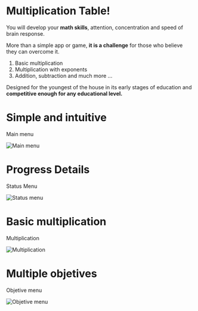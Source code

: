 # Multiplication Table!

You will develop your **math skills**, attention, concentration and speed of brain response.  
  
More than a simple app or game, **it is a challenge** for those who believe they can overcome it.  
  
1. Basic multiplication  
2. Multiplication with exponents  
3. Addition, subtraction and much more ...  
  
Designed for the youngest of the house in its early stages of education and **competitive enough for any educational level.**


# Simple and intuitive
Main menu

![Main menu](https://github.com/CreyTuning/TablaDeMultiplicar/blob/master/Resources/Tabla%20Screenshots/English/Godot_v3%2019-06-11%2015-12-53-307.png)

# Progress Details
Status Menu

![Status menu](https://github.com/CreyTuning/TablaDeMultiplicar/blob/master/Resources/Tabla%20Screenshots/English/Godot_v3%2019-06-11%2015-15-23-176.png)

# Basic multiplication
Multiplication

![Multiplication](https://github.com/CreyTuning/TablaDeMultiplicar/blob/master/Resources/Tabla%20Screenshots/English/Godot_v3%2019-06-11%2015-17-02-22.png)

# Multiple objetives
Objetive menu

![Objetive menu](https://github.com/CreyTuning/TablaDeMultiplicar/blob/master/Resources/Tabla%20Screenshots/English/Godot_v3%2019-06-11%2015-17-09-353.png)